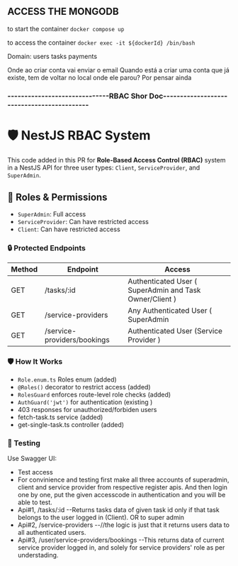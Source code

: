 ## ACCESS THE MONGODB

to start the container
`docker compose up` 

to access the container 
`docker exec -it ${dockerId} /bin/bash`


Domain:
  users
  tasks
  payments


Onde ao criar conta vai enviar o email
Quando está a criar uma conta que já existe, tem de voltar no local onde ele parou? Por pensar ainda

### ------------------------------RBAC Shor Doc-------------------------------------------

# 🛡️ NestJS RBAC System

This code added in this PR for  **Role-Based Access Control (RBAC)** system in a NestJS API for three user types: `Client`, `ServiceProvider`, and `SuperAdmin`.


## 🔐 Roles & Permissions

- `SuperAdmin`: Full access
- `ServiceProvider`: Can have restricted access
- `Client`: Can have restricted access

### 🔒 Protected Endpoints

| Method | Endpoint                                | Access                                                           |
|--------|-----------------------------------------|------------------------------------------------------------------|
| GET    | /tasks/:id                              | Authenticated User ( SuperAdmin and Task Owner/Client )          |
| GET    | /service-providers                      | Any Authenticated User ( SuperAdmin | Client |ServiceProvder )   |
| GET    | /service-providers/bookings             | Authenticated User (Service Provider )                           |

### 🛡️ How It Works

- `Role.enum.ts` Roles enum (added)
- `@Roles()` decorator to restrict access (added)
- `RolesGuard` enforces route-level role checks (added)
- `AuthGuard('jwt')` for authentication (existing )
- 403 responses for unauthorized/forbiden users
- fetch-task.ts service (added)
- get-single-task.ts  controller (added)

### 🧪 Testing

Use Swagger UI:

- Test access 
- For convinience and testing first make all three accounts of superadmin, client and service provider from respective register apis. And then login one by one, put the given accesscode in authentication and you will be able to test.
- Api#1, /tasks/:id    --Returns tasks data of given task id only if that task belongs to the user logged in (Client). OR to super admin
- Api#2, /service-providers   --//the logic is just that it returns users data to all authenticated users. 
- Api#3, /user/service-providers/bookings  --This returns data of current service provider logged in, and solely for service providers' role as per understading.